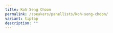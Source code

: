 ```yaml
---
title: Koh Seng Choon
permalink: /speakers/panellists/koh-seng-choon/
variant: tiptap
description: ""
---
```

